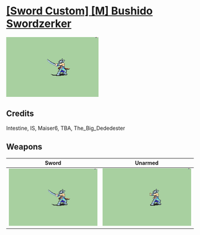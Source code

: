 # [\[Sword Custom\] \[M\] Bushido Swordzerker](./)

<img src="./1.%20Sword/Sword_000.png" alt="[Sword Custom] [M] Bushido Swordzerker standing" />

## Credits

Intestine, IS, Maiser6, TBA, The_Big_Dededester

## Weapons


|Sword |Unarmed |
|  :---: | :---: |
| <img alt="Sword animation" src="./1.%20Sword/Sword.gif" /> | <img alt="Unarmed animation" src="./8.%20Unarmed/Unarmed.gif" /> |
